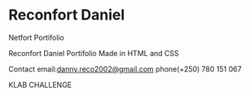 # Reconfort Daniel
Netfort Portifolio

Reconfort Daniel Portifolio Made in HTML and CSS


Contact
email:danny.reco2002@gmail.com
phone(+250) 780 151 067




KLAB CHALLENGE